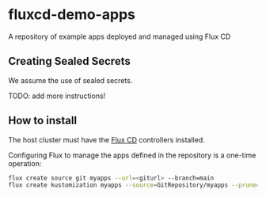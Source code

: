 # fluxcd-demo-apps
A repository of example apps deployed and managed using Flux CD

## Creating Sealed Secrets

We assume the use of sealed secrets.

TODO: add more instructions!

## How to install

The host cluster must have the [Flux CD](https://fluxcd.io/) controllers installed.

Configuring Flux to manage the apps defined in the repository is a one-time operation:

```sh
flux create source git myapps --url=<giturl> --branch=main
flux create kustomization myapps --source=GitRepository/myapps --prune=true
```
